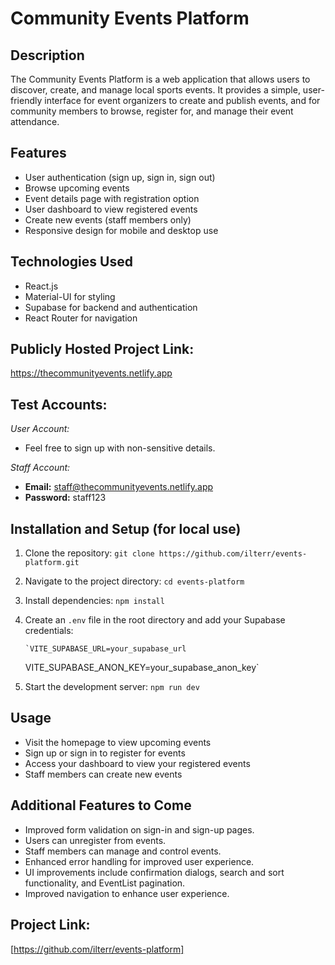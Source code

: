 # Community Events Platform

## Description

The Community Events Platform is a web application that allows users to discover, create, and manage local sports events. It provides a simple, user-friendly interface for event organizers to create and publish events, and for community members to browse, register for, and manage their event attendance.

## Features

- User authentication (sign up, sign in, sign out)
- Browse upcoming events
- Event details page with registration option
- User dashboard to view registered events
- Create new events (staff members only)
- Responsive design for mobile and desktop use

## Technologies Used

- React.js
- Material-UI for styling
- Supabase for backend and authentication
- React Router for navigation

## Publicly Hosted Project Link:

https://thecommunityevents.netlify.app

## Test Accounts:

_User Account:_

- Feel free to sign up with non-sensitive details.

_Staff Account:_

- **Email:** staff@thecommunityevents.netlify.app
- **Password:** staff123

## Installation and Setup (for local use)

1.  Clone the repository: `git clone https://github.com/ilterr/events-platform.git`
2.  Navigate to the project directory: `cd events-platform`
3.  Install dependencies: `npm install`
4.  Create an `.env` file in the root directory and add your Supabase credentials:

        `VITE_SUPABASE_URL=your_supabase_url

    VITE_SUPABASE_ANON_KEY=your_supabase_anon_key`

5.  Start the development server: `npm run dev`

## Usage

- Visit the homepage to view upcoming events
- Sign up or sign in to register for events
- Access your dashboard to view your registered events
- Staff members can create new events

## Additional Features to Come

- Improved form validation on sign-in and sign-up pages.
- Users can unregister from events.
- Staff members can manage and control events.
- Enhanced error handling for improved user experience.
- UI improvements include confirmation dialogs, search and sort functionality, and EventList pagination.
- Improved navigation to enhance user experience.

## Project Link:

[https://github.com/ilterr/events-platform]
